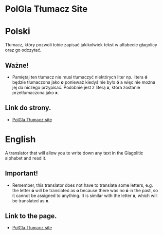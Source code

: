 # PolGla Tłumacz Site

# Polski

Tłumacz, który pozwoli tobie zapisać jakikolwiek tekst w alfabecie głagolicy oraz go odczytać.

## Ważne!

- Pamiętaj ten tłumacz nie musi tłumaczyć niektórych liter np. litera **ó** będzie tłumaczona jako **o** ponieważ kiedyś nie było **ó** a więc nie można jej do niczego przypisać. Podobnie jest z literą **x**, która zostanie przetłumaczona jako **x**.

## Link do strony.

- [PolGla Tłumacz site](https://igor-ratajczak.github.io/PolGla-Tlumacz-Site/)

# English 
A translator that will allow you to write down any text in the Glagolitic alphabet and read it.

## Important!

- Remember, this translator does not have to translate some letters, e.g. the letter **ó** will be translated as **o** because there was no **ó** in the past, so it cannot be assigned to anything. It is similar with the letter **x**, which will be translated as **x**.

## Link to the page.

- [PolGla Tlumacz site](https://igor-ratajczak.github.io/PolGla-Tlumacz-Site/)
